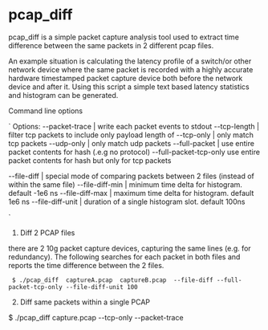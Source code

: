 # pcap_diff
pcap_diff is a simple packet capture analysis tool used to extract time difference between the same packets in 2 different pcap files. 

An example situation is calculating the latency profile of a switch/or other network device where the same packet is recorded with a highly accurate hardware timestamped packet capture device both before the network device and after it.  Using this script a simple text based latency statistics and histogram can be generated.

Command line options 

`
Options:
 --packet-trace        | write each packet events to stdout
 --tcp-length <number> | filter tcp packets to include only payload length of <number>
 --tcp-only            | only match tcp packets
 --udp-only            | only match udp packets
 --full-packet         | use entire packet contents for hash (.e.g no protocol)
 --full-packet-tcp-only  use entire packet contents for hash but only for tcp packets

  --file-diff           | special mode of comparing packets between 2 files (instead of within the same file)
  --file-diff-min       | minimum time delta for histogram. default -1e6 ns
  --file-diff-max       | maximum time delta for histogram. default 1e6 ns
  --file-diff-unit      | duration of a single histogram slot. default 100ns

`

1) Diff 2 PCAP files 

there are 2 10g packet capture devices, capturing the same lines (e.g. for redundancy). The following searches for each packet in both files and reports the time difference between the 2 files. 

` $ ./pcap_diff  captureA.pcap  captureB.pcap  --file-diff --full-packet-tcp-only --file-diff-unit 100`


2) Diff same packets within a single PCAP 

$ ./pcap_diff  capture.pcap  --tcp-only --packet-trace 

